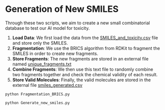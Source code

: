 # Generation of New SMILES

Through these two scripts, we aim to create a new small combinatorial database to test our AI model for toxicity.

1. **Load Data**: We first load the data from the [SMILES_and_toxicity.csv](../SMILES_and_toxicity.csv) file and store only the SMILES.
2. **Fragmentation**: We use the BRICS algorithm from RDKit to fragment the SMILES in order to create new fragments.
3. **Store Fragments**: The new fragments are stored in an external file named [unique_fragments.txt](unique_fragments.txt)
4. **Combine Fragments**: We then use this text file to randomly combine two fragments together and check the chemical validity of each result.
5. **Store Valid Molecules**: Finally, the valid molecules are stored in the external file [smiles_generated.csv](smiles_generated.csv)

```
python Fragmentation_BRICS.py
```
```
python Generate_new_smiles.py
```
